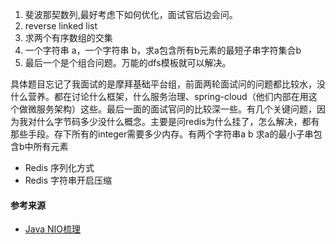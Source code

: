 1. 斐波那契数列,最好考虑下如何优化，面试官后边会问。
2. reverse linked list
3. 求两个有序数组的交集
4. 一个字符串 a，一个字符串 b，求a包含所有b元素的最短子串字符集合b 
5. 最后一个是个组合问题。万能的dfs模板就可以解决。

具体题目忘记了我面试的是摩拜基础平台组，前面两轮面试问的问题都比较水，没什么营养。都在讨论什么框架，什么服务治理、spring-cloud（他们内部在用这个做微服务架构）这些。最后一面的面试官问的比较深一些。有几个关键问题，因为我对什么字节码多少没什么概念。主要是问redis为什么挂了，怎么解决，都有那些手段。存下所有的integer需要多少内存。有两个字符串a b 求a的最小子串包含b中所有元素


* Redis 序列化方式
* Redis 字符串开启压缩







#### 参考来源

* [Java NIO梳理](http://ningg.top/java-nio/)















